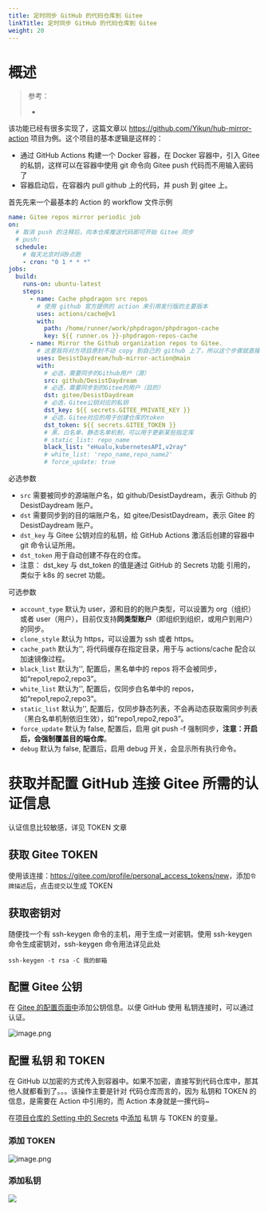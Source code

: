 ```yaml
---
title: 定时同步 GitHub 的代码仓库到 Gitee
linkTitle: 定时同步 GitHub 的代码仓库到 Gitee
weight: 20
---
```



# 概述

> 参考：
>
> - 

该功能已经有很多实现了，这篇文章以 <https://github.com/Yikun/hub-mirror-action> 项目为例。这个项目的基本逻辑是这样的：

- 通过 GitHub Actions 构建一个 Docker 容器，在 Docker 容器中，引入 Gitee 的私钥，这样可以在容器中使用 git 命令向 Gitee push 代码而不用输入密码了
- 容器启动后，在容器内 pull github 上的代码，并 push 到 gitee 上。

首先先来一个最基本的 Action 的 workflow 文件示例

```yaml
name: Gitee repos mirror periodic job
on:
  # 取消 push 的注释后，向本仓库推送代码即可开始 Gitee 同步
  # push:
  schedule:
    # 每天北京时间9点跑
    - cron: "0 1 * * *"
jobs:
  build:
    runs-on: ubuntu-latest
    steps:
      - name: Cache phpdragon src repos
        # 使用 github 官方提供的 action 来引用发行版的主要版本
        uses: actions/cache@v1
        with:
          path: /home/runner/work/phpdragon/phpdragon-cache
          key: ${{ runner.os }}-phpdragon-repos-cache
      - name: Mirror the Github organization repos to Gitee.
        # 这里我将对方项目原封不动 copy 到自己的 github 上了，所以这个步骤就直接使用自己的 action
        uses: DesistDaydream/hub-mirror-action@main
        with:
          # 必选，需要同步的Github用户（源）
          src: github/DesistDaydream
          # 必选，需要同步到的Gitee的用户（目的）
          dst: gitee/DesistDaydream
          # 必选，Gitee公钥对应的私钥
          dst_key: ${{ secrets.GITEE_PRIVATE_KEY }}
          # 必选，Gitee对应的用于创建仓库的token
          dst_token: ${{ secrets.GITEE_TOKEN }}
          # 黑、白名单，静态名单机制，可以用于更新某些指定库
          # static_list: repo_name
          black_list: "eHualu,kubernetesAPI,v2ray"
          # white_list: 'repo_name,repo_name2'
          # force_update: true
```

必选参数

- `src` 需要被同步的源端账户名，如 github/DesistDaydream，表示 Github 的 DesistDaydream 账户。
- `dst` 需要同步到的目的端账户名，如 gitee/DesistDaydream，表示 Gitee 的 DesistDaydream 账户。
- `dst_key` 与 Gitee 公钥对应的私钥，给 GitHub Actions 激活后创建的容器中 git 命令认证所用。
- `dst_token` 用于自动创建不存在的仓库。
- 注意： dst_key 与 dst_token 的值是通过 GitHub 的 Secrets 功能 引用的，类似于 k8s 的 secret 功能。

可选参数

- `account_type` 默认为 user，源和目的的账户类型，可以设置为 org（组织）或者 user（用户），目前仅支持**同类型账户**（即组织到组织，或用户到用户）的同步。
- `clone_style` 默认为 https，可以设置为 ssh 或者 https。
- `cache_path` 默认为'', 将代码缓存在指定目录，用于与 actions/cache 配合以加速镜像过程。
- `black_list` 默认为'', 配置后，黑名单中的 repos 将不会被同步，如“repo1,repo2,repo3”。
- `white_list` 默认为'', 配置后，仅同步白名单中的 repos，如“repo1,repo2,repo3”。
- `static_list` 默认为'', 配置后，仅同步静态列表，不会再动态获取需同步列表（黑白名单机制依旧生效），如“repo1,repo2,repo3”。
- `force_update` 默认为 false, 配置后，启用 git push -f 强制同步，**注意：开启后，会强制覆盖目的端仓库**。
- `debug` 默认为 false, 配置后，启用 debug 开关，会显示所有执行命令。

# 获取并配置 GitHub 连接 Gitee 所需的认证信息

认证信息比较敏感，详见 TOKEN 文章

## 获取 Gitee TOKEN

使用该连接：<https://gitee.com/profile/personal_access_tokens/new>，添加`令牌描述`后，点击`提交`以生成 TOKEN

## 获取密钥对

随便找一个有 ssh-keygen 命令的主机，用于生成一对密钥。使用 ssh-keygen 命令生成密钥对，ssh-keygen 命令用法详见此处

```
ssh-keygen -t rsa -C 我的邮箱
```

## 配置 Gitee 公钥

在 [Gitee 的配置页面中](https://gitee.com/profile/sshkeys)添加公钥信息。以便 GitHub 使用 私钥连接时，可以通过认证。

![image.png](https://notes-learning.oss-cn-beijing.aliyuncs.com/wn0scx/1640568955462-d3dbe873-2a73-4539-a477-0cfa71fb8a43.png)

## 配置 私钥 和 TOKEN

在 GitHub 以加密的方式传入到容器中。如果不加密，直接写到代码仓库中，那其他人就都看到了。。。该操作主要是针对 代码仓库而言的，因为 私钥和 TOKEN 的信息，是需要在 Action 中引用的，而 Action 本身就是一摞代码~

在[项目仓库的 Setting 中的 Secrets](https://github.com/DesistDaydream/hub-mirror-action/settings/secrets) 中[添加](https://github.com/DesistDaydream/hub-mirror-action/settings/secrets/new) 私钥 与 TOKEN 的变量。

### 添加 TOKEN

![image.png](https://notes-learning.oss-cn-beijing.aliyuncs.com/wn0scx/1640569010998-1d5f41bd-359d-4b4c-ae4d-d4352ba41ab7.png)

### 添加私钥

![](https://notes-learning.oss-cn-beijing.aliyuncs.com/wn0scx/1616903594321-e357ab96-5486-42f9-ba85-9fdf869e9fbb.png)
